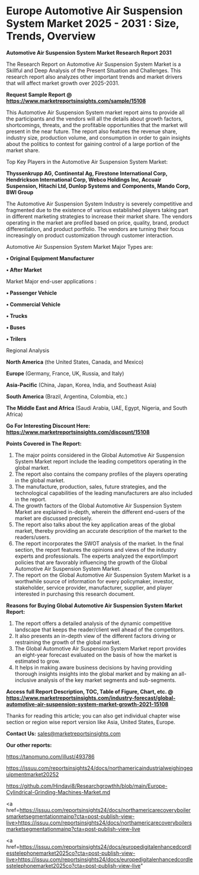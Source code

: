 # Europe Automotive Air Suspension System Market 2025 - 2031 : Size, Trends, Overview

<strong>Automotive Air Suspension System Market Research Report 2031</strong>

The Research Report on Automotive Air Suspension System Market is a Skillful and Deep Analysis of the Present Situation and Challenges. This research report also analyzes other important trends and market drivers that will affect market growth over 2025-2031.

<strong>Request Sample Report @ <a href=https://www.marketreportsinsights.com/sample/15108>https://www.marketreportsinsights.com/sample/15108</a></strong>

This Automotive Air Suspension System market report aims to provide all the participants and the vendors will all the details about growth factors, shortcomings, threats, and the profitable opportunities that the market will present in the near future. The report also features the revenue share, industry size, production volume, and consumption in order to gain insights about the politics to contest for gaining control of a large portion of the market share.

Top Key Players in the Automotive Air Suspension System Market:

<strong>Thyssenkrupp AG, Continental Ag, Firestone International Corp, Hendrickson International Corp, Webco Holdings Inc, Accuair Suspension, Hitachi Ltd, Dunlop Systems and Components, Mando Corp, BWI Group</strong>

The Automotive Air Suspension System Industry is severely competitive and fragmented due to the existence of various established players taking part in different marketing strategies to increase their market share. The vendors operating in the market are profiled based on price, quality, brand, product differentiation, and product portfolio. The vendors are turning their focus increasingly on product customization through customer interaction.

Automotive Air Suspension System Market Major Types are:

<strong>• Original Equipment Manufacturer

• After Market</strong>

Market Major end-user applications :

<strong>• Passenger Vehicle

• Commercial Vehicle

• Trucks

• Buses

• Trilers</strong>

Regional Analysis

</u><strong><b>North America</b></strong> (the United States, Canada, and Mexico)

<strong><b>Europe </b></strong>(Germany, France, UK, Russia, and Italy)

<strong><b>Asia-Pacific</b></strong> (China, Japan, Korea, India, and Southeast Asia)

<strong><b>South America</b></strong> (Brazil, Argentina, Colombia, etc.)

<strong><b>The Middle East and Africa</b></strong> (Saudi Arabia, UAE, Egypt, Nigeria, and South Africa)

<strong>Go For Interesting Discount Here: <a href=https://www.marketreportsinsights.com/discount/15108>https://www.marketreportsinsights.com/discount/15108</a></strong>

<strong>Points Covered in The Report:</strong>
<ol>
  <li>The major points considered in the Global Automotive Air Suspension System Market report include the leading competitors operating in the global market.</li>
  <li>The report also contains the company profiles of the players operating in the global market.</li>
  <li>The manufacture, production, sales, future strategies, and the technological capabilities of the leading manufacturers are also included in the report.</li>
  <li>The growth factors of the Global Automotive Air Suspension System Market are explained in-depth, wherein the different end-users of the market are discussed precisely.</li>
  <li>The report also talks about the key application areas of the global market, thereby providing an accurate description of the market to the readers/users.</li>
  <li>The report incorporates the SWOT analysis of the market. In the final section, the report features the opinions and views of the industry experts and professionals. The experts analyzed the export/import policies that are favorably influencing the growth of the Global Automotive Air Suspension System Market.</li>
  <li>The report on the Global Automotive Air Suspension System Market is a worthwhile source of information for every policymaker, investor, stakeholder, service provider, manufacturer, supplier, and player interested in purchasing this research document.</li>
</ol>
<strong>Reasons for Buying Global Automotive Air Suspension System Market Report:</strong>

<ol>
  <li>The report offers a detailed analysis of the dynamic competitive landscape that keeps the reader/client well ahead of the competitors.</li>
  <li>It also presents an in-depth view of the different factors driving or restraining the growth of the global market.</li>
  <li>The Global Automotive Air Suspension System Market report provides an eight-year forecast evaluated on the basis of how the market is estimated to grow.</li>
  <li>It helps in making aware business decisions by having providing thorough insights insights into the global market and by making an all-inclusive analysis of the key market segments and sub-segments.</li>
</ol>
<strong>Access full Report Description, TOC, Table of Figure, Chart, etc. @ <a href=https://www.marketreportsinsights.com/industry-forecast/global-automotive-air-suspension-system-market-growth-2021-15108>https://www.marketreportsinsights.com/industry-forecast/global-automotive-air-suspension-system-market-growth-2021-15108</a></strong>


Thanks for reading this article; you can also get individual chapter wise section or region wise report version like Asia, United States, Europe.

<strong>Contact Us:</strong>
sales@marketreportsinsights.com

<strong>Our other reports:</strong>

<a href=https://tanomuno.com/illust/493786>https://tanomuno.com/illust/493786</a>

<a href=https://issuu.com/reportsinsights24/docs/northamericaindustrialweighingequipmentmarket20252>https://issuu.com/reportsinsights24/docs/northamericaindustrialweighingequipmentmarket20252</a>

<a href=https://github.com/Hindavi8/Researchgrowthh/blob/main/Europe-Cylindrical-Grinding-Machines-Market.md>https://github.com/Hindavi8/Researchgrowthh/blob/main/Europe-Cylindrical-Grinding-Machines-Market.md</a>

<a href=https://issuu.com/reportsinsights24/docs/northamericarecoveryboilersmarketsegmentationmainp?cta=post-publish-view-live>https://issuu.com/reportsinsights24/docs/northamericarecoveryboilersmarketsegmentationmainp?cta=post-publish-view-live</a>

<a href=https://issuu.com/reportsinsights24/docs/europedigitalenhancedcordlesstelephonemarket2025co?cta=post-publish-view-live>https://issuu.com/reportsinsights24/docs/europedigitalenhancedcordlesstelephonemarket2025co?cta=post-publish-view-live</a>"
